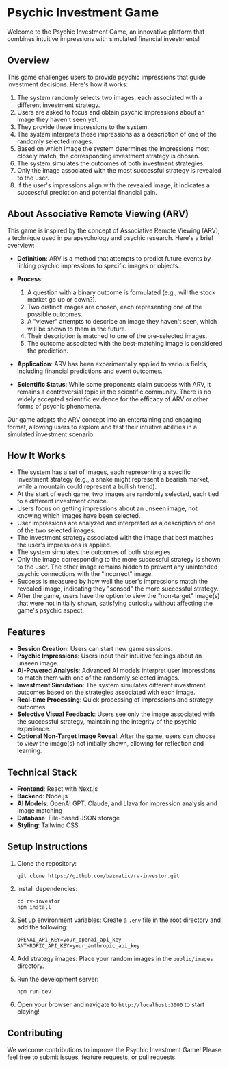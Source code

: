 # Psychic Investment Game

Welcome to the Psychic Investment Game, an innovative platform that combines intuitive impressions with simulated financial investments!

## Overview

This game challenges users to provide psychic impressions that guide investment decisions. Here's how it works:

1. The system randomly selects two images, each associated with a different investment strategy.
2. Users are asked to focus and obtain psychic impressions about an image they haven't seen yet.
3. They provide these impressions to the system.
4. The system interprets these impressions as a description of one of the randomly selected images.
5. Based on which image the system determines the impressions most closely match, the corresponding investment strategy is chosen.
6. The system simulates the outcomes of both investment strategies.
7. Only the image associated with the most successful strategy is revealed to the user.
8. If the user's impressions align with the revealed image, it indicates a successful prediction and potential financial gain.

## About Associative Remote Viewing (ARV)

This game is inspired by the concept of Associative Remote Viewing (ARV), a technique used in parapsychology and psychic research. Here's a brief overview:

- **Definition**: ARV is a method that attempts to predict future events by linking psychic impressions to specific images or objects.

- **Process**: 
  1. A question with a binary outcome is formulated (e.g., will the stock market go up or down?).
  2. Two distinct images are chosen, each representing one of the possible outcomes.
  3. A "viewer" attempts to describe an image they haven't seen, which will be shown to them in the future.
  4. Their description is matched to one of the pre-selected images.
  5. The outcome associated with the best-matching image is considered the prediction.

- **Application**: ARV has been experimentally applied to various fields, including financial predictions and event outcomes.

- **Scientific Status**: While some proponents claim success with ARV, it remains a controversial topic in the scientific community. There is no widely accepted scientific evidence for the efficacy of ARV or other forms of psychic phenomena.

Our game adapts the ARV concept into an entertaining and engaging format, allowing users to explore and test their intuitive abilities in a simulated investment scenario.

## How It Works

- The system has a set of images, each representing a specific investment strategy (e.g., a snake might represent a bearish market, while a mountain could represent a bullish trend).
- At the start of each game, two images are randomly selected, each tied to a different investment choice.
- Users focus on getting impressions about an unseen image, not knowing which images have been selected.
- User impressions are analyzed and interpreted as a description of one of the two selected images.
- The investment strategy associated with the image that best matches the user's impressions is applied.
- The system simulates the outcomes of both strategies.
- Only the image corresponding to the more successful strategy is shown to the user. The other image remains hidden to prevent any unintended psychic connections with the "incorrect" image.
- Success is measured by how well the user's impressions match the revealed image, indicating they "sensed" the more successful strategy.
- After the game, users have the option to view the "non-target" image(s) that were not initially shown, satisfying curiosity without affecting the game's psychic aspect.

## Features

- **Session Creation**: Users can start new game sessions.
- **Psychic Impressions**: Users input their intuitive feelings about an unseen image.
- **AI-Powered Analysis**: Advanced AI models interpret user impressions to match them with one of the randomly selected images.
- **Investment Simulation**: The system simulates different investment outcomes based on the strategies associated with each image.
- **Real-time Processing**: Quick processing of impressions and strategy outcomes.
- **Selective Visual Feedback**: Users see only the image associated with the successful strategy, maintaining the integrity of the psychic experience.
- **Optional Non-Target Image Reveal**: After the game, users can choose to view the image(s) not initially shown, allowing for reflection and learning.

## Technical Stack

- **Frontend**: React with Next.js
- **Backend**: Node.js
- **AI Models**: OpenAI GPT, Claude, and Llava for impression analysis and image matching
- **Database**: File-based JSON storage
- **Styling**: Tailwind CSS

## Setup Instructions

1. Clone the repository:
   ```
   git clone https://github.com/bazmatic/rv-investor.git
   ```

2. Install dependencies:
   ```
   cd rv-investor
   npm install
   ```

3. Set up environment variables:
   Create a `.env` file in the root directory and add the following:
   ```
   OPENAI_API_KEY=your_openai_api_key
   ANTHROPIC_API_KEY=your_anthropic_api_key
   ```

4. Add strategy images:
   Place your random images in the `public/images` directory.

5. Run the development server:
   ```
   npm run dev
   ```

6. Open your browser and navigate to `http://localhost:3000` to start playing!

## Contributing

We welcome contributions to improve the Psychic Investment Game! Please feel free to submit issues, feature requests, or pull requests.

